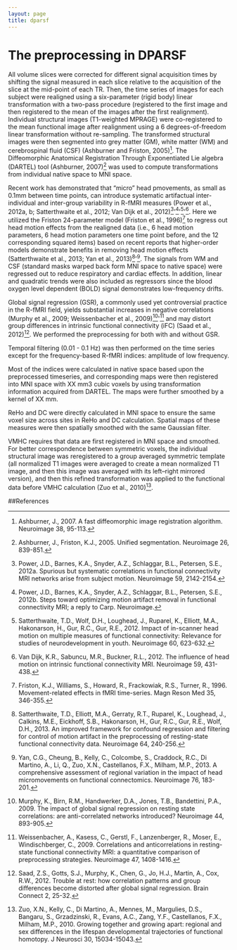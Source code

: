 ```yaml
---
layout: page
title: dparsf
---
```


# The preprocessing in DPARSF

All volume slices were corrected for different signal acquisition times by shifting the signal measured in each slice relative to the acquisition of the slice at the mid-point of each TR. Then, the time series of images for each subject were realigned using a six-parameter (rigid body) linear transformation with a two-pass procedure (registered to the first image and then registered to the mean of the images after the first realignment). Individual structural images (T1-weighted MPRAGE) were co-registered to the mean functional image after realignment using a 6 degrees-of-freedom linear transformation without re-sampling. The transformed structural images were then segmented into grey matter (GM), white matter (WM) and cerebrospinal fluid (CSF) (Ashburner and Friston, 2005)[^1]. The Diffeomorphic Anatomical Registration Through Exponentiated Lie algebra (DARTEL) tool (Ashburner, 2007)[^2] was used to compute transformations from individual native space to MNI space.

Recent work has demonstrated that “micro” head pmovements, as small as 0.1mm between time points, can introduce systematic artifactual inter-individual and inter-group variability in R-fMRI measures (Power et al., 2012a, b; Satterthwaite et al., 2012; Van Dijk et al., 2012)[^5]'[^6]'[^9]'[^10]. Here we utilized the Friston 24-parameter model (Friston et al., 1996)[^3] to regress out head motion effects from the realigned data (i.e., 6 head motion parameters, 6 head motion parameters one time point before, and the 12 corresponding squared items) based on recent reports that higher-order models demonstrate benefits in removing head motion effects (Satterthwaite et al., 2013; Yan et al., 2013)[^8]'[^12]. The signals from WM and CSF (standard masks warped back form MNI space to native space) were regressed out to reduce respiratory and cardiac effects. In addition, linear and quadratic trends were also included as regressors since the blood oxygen level dependent (BOLD) signal demonstrates low-frequency drifts. 

Global signal regression (GSR), a commonly used yet controversial practice in the R-fMRI field, yields substantial increases in negative correlations (Murphy et al., 2009; Weissenbacher et al., 2009)[^4]'[^11] and may distort group differences in intrinsic functional connectivity (iFC) (Saad et al., 2012)[^7]. We performed the preprocessing for both with and without GSR.

Temporal filtering (0.01 - 0.1 Hz) was then performed on the time series except for the frequency-based R-fMRI indices: amplitude of low frequency.

Most of the indices were calculated in native space based upon the preprocessed timeseries, and corresponding maps were then registered into MNI space with XX mm3 cubic voxels by using transformation information acquired from DARTEL. The maps were further smoothed by a kernel of XX mm. 

ReHo and DC were directly calculated in MNI space to ensure the same voxel size across sites in ReHo and DC calculation. Spatial maps of these measures were then spatially smoothed with the same Gaussian filter.

VMHC requires that data are first registered in MNI space and smoothed. For better correspondence between symmetric voxels, the individual structural image was reregistered to a group averaged symmetric template (all normalized T1 images were averaged to create a mean normalized T1 image, and then this image was averaged with its left–right mirrored version), and then this refined transformation was applied to the functional data before VMHC calculation (Zuo et al., 2010)[^13]. 

##References

[^1]: Ashburner, J., 2007. A fast diffeomorphic image registration algorithm. Neuroimage 38, 95-113.
[^2]: Ashburner, J., Friston, K.J., 2005. Unified segmentation. Neuroimage 26, 839-851.
[^3]: Friston, K.J., Williams, S., Howard, R., Frackowiak, R.S., Turner, R., 1996. Movement-related effects in fMRI time-series. Magn Reson Med 35, 346-355.
[^4]: Murphy, K., Birn, R.M., Handwerker, D.A., Jones, T.B., Bandettini, P.A., 2009. The impact of global signal regression on resting state correlations: are anti-correlated networks introduced? Neuroimage 44, 893-905.
[^5]: Power, J.D., Barnes, K.A., Snyder, A.Z., Schlaggar, B.L., Petersen, S.E., 2012a. Spurious but systematic correlations in functional connectivity MRI networks arise from subject motion. Neuroimage 59, 2142-2154.
[^6]: Power, J.D., Barnes, K.A., Snyder, A.Z., Schlaggar, B.L., Petersen, S.E., 2012b. Steps toward optimizing motion artifact removal in functional connectivity MRI; a reply to Carp. Neuroimage.
[^7]: Saad, Z.S., Gotts, S.J., Murphy, K., Chen, G., Jo, H.J., Martin, A., Cox, R.W., 2012. Trouble at rest: how correlation patterns and group differences become distorted after global signal regression. Brain Connect 2, 25-32.
[^8]: Satterthwaite, T.D., Elliott, M.A., Gerraty, R.T., Ruparel, K., Loughead, J., Calkins, M.E., Eickhoff, S.B., Hakonarson, H., Gur, R.C., Gur, R.E., Wolf, D.H., 2013. An improved framework for confound regression and filtering for control of motion artifact in the preprocessing of resting-state functional connectivity data. Neuroimage 64, 240-256.
[^9]: Satterthwaite, T.D., Wolf, D.H., Loughead, J., Ruparel, K., Elliott, M.A., Hakonarson, H., Gur, R.C., Gur, R.E., 2012. Impact of in-scanner head motion on multiple measures of functional connectivity: Relevance for studies of neurodevelopment in youth. Neuroimage 60, 623-632.
[^10]: Van Dijk, K.R., Sabuncu, M.R., Buckner, R.L., 2012. The influence of head motion on intrinsic functional connectivity MRI. Neuroimage 59, 431-438.
[^11]: Weissenbacher, A., Kasess, C., Gerstl, F., Lanzenberger, R., Moser, E., Windischberger, C., 2009. Correlations and anticorrelations in resting-state functional connectivity MRI: a quantitative comparison of preprocessing strategies. Neuroimage 47, 1408-1416.
[^12]: Yan, C.G., Cheung, B., Kelly, C., Colcombe, S., Craddock, R.C., Di Martino, A., Li, Q., Zuo, X.N., Castellanos, F.X., Milham, M.P., 2013. A comprehensive assessment of regional variation in the impact of head micromovements on functional connectomics. Neuroimage 76, 183-201.
[^13]: Zuo, X.N., Kelly, C., Di Martino, A., Mennes, M., Margulies, D.S., Bangaru, S., Grzadzinski, R., Evans, A.C., Zang, Y.F., Castellanos, F.X., Milham, M.P., 2010. Growing together and growing apart: regional and sex differences in the lifespan developmental trajectories of functional homotopy. J Neurosci 30, 15034-15043.
